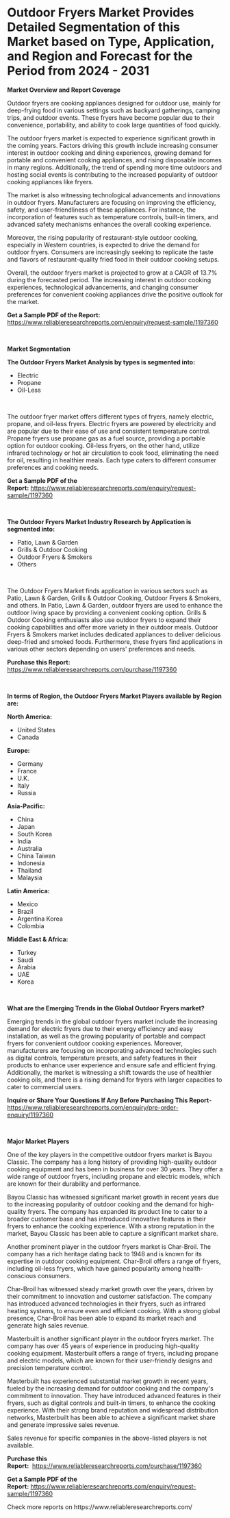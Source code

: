 <p><h1>Outdoor Fryers Market Provides Detailed Segmentation of this Market based on Type, Application, and Region and Forecast for the Period from 2024 - 2031</h1></p><p><strong>Market Overview and Report Coverage</strong></p>
<p><p>Outdoor fryers are cooking appliances designed for outdoor use, mainly for deep-frying food in various settings such as backyard gatherings, camping trips, and outdoor events. These fryers have become popular due to their convenience, portability, and ability to cook large quantities of food quickly.</p><p>The outdoor fryers market is expected to experience significant growth in the coming years. Factors driving this growth include increasing consumer interest in outdoor cooking and dining experiences, growing demand for portable and convenient cooking appliances, and rising disposable incomes in many regions. Additionally, the trend of spending more time outdoors and hosting social events is contributing to the increased popularity of outdoor cooking appliances like fryers.</p><p>The market is also witnessing technological advancements and innovations in outdoor fryers. Manufacturers are focusing on improving the efficiency, safety, and user-friendliness of these appliances. For instance, the incorporation of features such as temperature controls, built-in timers, and advanced safety mechanisms enhances the overall cooking experience.</p><p>Moreover, the rising popularity of restaurant-style outdoor cooking, especially in Western countries, is expected to drive the demand for outdoor fryers. Consumers are increasingly seeking to replicate the taste and flavors of restaurant-quality fried food in their outdoor cooking setups.</p><p>Overall, the outdoor fryers market is projected to grow at a CAGR of 13.7% during the forecasted period. The increasing interest in outdoor cooking experiences, technological advancements, and changing consumer preferences for convenient cooking appliances drive the positive outlook for the market.</p></p>
<p><strong>Get a Sample PDF of the Report:</strong> <a href="https://www.reliableresearchreports.com/enquiry/request-sample/1197360">https://www.reliableresearchreports.com/enquiry/request-sample/1197360</a></p>
<p>&nbsp;</p>
<p><strong>Market Segmentation</strong></p>
<p><strong>The Outdoor Fryers Market Analysis by types is segmented into:</strong></p>
<p><ul><li>Electric</li><li>Propane</li><li>Oil-Less</li></ul></p>
<p>&nbsp;</p>
<p><p>The outdoor fryer market offers different types of fryers, namely electric, propane, and oil-less fryers. Electric fryers are powered by electricity and are popular due to their ease of use and consistent temperature control. Propane fryers use propane gas as a fuel source, providing a portable option for outdoor cooking. Oil-less fryers, on the other hand, utilize infrared technology or hot air circulation to cook food, eliminating the need for oil, resulting in healthier meals. Each type caters to different consumer preferences and cooking needs.</p></p>
<p><strong>Get a Sample PDF of the Report:</strong>&nbsp;<a href="https://www.reliableresearchreports.com/enquiry/request-sample/1197360">https://www.reliableresearchreports.com/enquiry/request-sample/1197360</a></p>
<p>&nbsp;</p>
<p><strong>The Outdoor Fryers Market Industry Research by Application is segmented into:</strong></p>
<p><ul><li>Patio, Lawn & Garden</li><li>Grills & Outdoor Cooking</li><li>Outdoor Fryers & Smokers</li><li>Others</li></ul></p>
<p>&nbsp;</p>
<p><p>The Outdoor Fryers Market finds application in various sectors such as Patio, Lawn & Garden, Grills & Outdoor Cooking, Outdoor Fryers & Smokers, and others. In Patio, Lawn & Garden, outdoor fryers are used to enhance the outdoor living space by providing a convenient cooking option. Grills & Outdoor Cooking enthusiasts also use outdoor fryers to expand their cooking capabilities and offer more variety in their outdoor meals. Outdoor Fryers & Smokers market includes dedicated appliances to deliver delicious deep-fried and smoked foods. Furthermore, these fryers find applications in various other sectors depending on users' preferences and needs.</p></p>
<p><strong>Purchase this Report:</strong>&nbsp; <a href="https://www.reliableresearchreports.com/purchase/1197360">https://www.reliableresearchreports.com/purchase/1197360</a></p>
<p>&nbsp;</p>
<p><strong>In terms of Region, the Outdoor Fryers Market Players available by Region are:</strong></p>
<p>
    <p> <strong> North America: </strong>
        <ul>
            <li>United States</li>
            <li>Canada</li>
        </ul>
        </p> 
    <p> <strong> Europe: </strong>
        <ul>
            <li>Germany</li>
            <li>France</li>
            <li>U.K.</li>
            <li>Italy</li>
            <li>Russia</li>
        </ul>
        </p> 
    <p> <strong> Asia-Pacific: </strong>
        <ul>
            <li>China</li>
            <li>Japan</li>
            <li>South Korea</li>
            <li>India</li>
            <li>Australia</li>
            <li>China Taiwan</li>
            <li>Indonesia</li>
            <li>Thailand</li>
            <li>Malaysia</li>
        </ul>
        </p> 
    <p> <strong> Latin America: </strong>
        <ul>
            <li>Mexico</li>
            <li>Brazil</li>
            <li>Argentina Korea</li>
            <li>Colombia</li>
        </ul>
        </p> 
    <p> <strong> Middle East & Africa: </strong>
        <ul>
            <li>Turkey</li>
            <li>Saudi</li>
            <li>Arabia</li>
            <li>UAE</li>
            <li>Korea</li>
        </ul>
    </p>
    </p>
<p>&nbsp;</p>
<p><strong>What are the Emerging Trends in the Global Outdoor Fryers market?</strong></p>
<p><p>Emerging trends in the global outdoor fryers market include the increasing demand for electric fryers due to their energy efficiency and easy installation, as well as the growing popularity of portable and compact fryers for convenient outdoor cooking experiences. Moreover, manufacturers are focusing on incorporating advanced technologies such as digital controls, temperature presets, and safety features in their products to enhance user experience and ensure safe and efficient frying. Additionally, the market is witnessing a shift towards the use of healthier cooking oils, and there is a rising demand for fryers with larger capacities to cater to commercial users.</p></p>
<p><strong>Inquire or Share Your Questions If Any Before Purchasing This Report</strong>- <a href="https://www.reliableresearchreports.com/enquiry/pre-order-enquiry/1197360">https://www.reliableresearchreports.com/enquiry/pre-order-enquiry/1197360</a></p>
<p>&nbsp;</p>
<p><strong>Major Market Players</strong></p>
<p><p>One of the key players in the competitive outdoor fryers market is Bayou Classic. The company has a long history of providing high-quality outdoor cooking equipment and has been in business for over 30 years. They offer a wide range of outdoor fryers, including propane and electric models, which are known for their durability and performance.</p><p>Bayou Classic has witnessed significant market growth in recent years due to the increasing popularity of outdoor cooking and the demand for high-quality fryers. The company has expanded its product line to cater to a broader customer base and has introduced innovative features in their fryers to enhance the cooking experience. With a strong reputation in the market, Bayou Classic has been able to capture a significant market share.</p><p>Another prominent player in the outdoor fryers market is Char-Broil. The company has a rich heritage dating back to 1948 and is known for its expertise in outdoor cooking equipment. Char-Broil offers a range of fryers, including oil-less fryers, which have gained popularity among health-conscious consumers.</p><p>Char-Broil has witnessed steady market growth over the years, driven by their commitment to innovation and customer satisfaction. The company has introduced advanced technologies in their fryers, such as infrared heating systems, to ensure even and efficient cooking. With a strong global presence, Char-Broil has been able to expand its market reach and generate high sales revenue.</p><p>Masterbuilt is another significant player in the outdoor fryers market. The company has over 45 years of experience in producing high-quality cooking equipment. Masterbuilt offers a range of fryers, including propane and electric models, which are known for their user-friendly designs and precision temperature control.</p><p>Masterbuilt has experienced substantial market growth in recent years, fueled by the increasing demand for outdoor cooking and the company's commitment to innovation. They have introduced advanced features in their fryers, such as digital controls and built-in timers, to enhance the cooking experience. With their strong brand reputation and widespread distribution networks, Masterbuilt has been able to achieve a significant market share and generate impressive sales revenue.</p><p>Sales revenue for specific companies in the above-listed players is not available.</p></p>
<p><strong>Purchase this Report:</strong>&nbsp;&nbsp;<a href="https://www.reliableresearchreports.com/purchase/1197360">https://www.reliableresearchreports.com/purchase/1197360</a></p>
<p></p>
<p><strong>Get a Sample PDF of the Report:</strong>&nbsp;<a href="https://www.reliableresearchreports.com/enquiry/request-sample/1197360">https://www.reliableresearchreports.com/enquiry/request-sample/1197360</a></p>
<p>Check more reports on https://www.reliableresearchreports.com/</p>